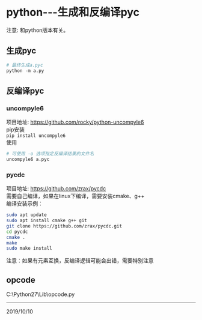 # python---生成和反编译pyc

注意: 和python版本有关。  


## 生成pyc
```python
# 最终生成a.pyc
python -m a.py
```


## 反编译pyc

### uncompyle6
项目地址: https://github.com/rocky/python-uncompyle6  
pip安装  
`pip install uncompyle6`  
使用  
```r
# 可使用 -o 选项指定反编译结果的文件名
uncompyle6 a.pyc
```

### pycdc
项目地址: https://github.com/zrax/pycdc  
需要自己编译，如果在linux下编译，需要安装cmake、g++  
编译安装示例：  
```bash
sudo apt update
sudo apt install cmake g++ git
git clone https://github.com/zrax/pycdc.git
cd pycdc
cmake .
make
sudo make install
```

注意：如果有元素互换，反编译逻辑可能会出错，需要特别注意  


## opcode
C:\Python27\Lib\opcode.py  


---
2019/10/10  
